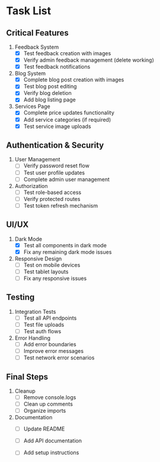 # Task List

## Critical Features
1. Feedback System
   - [x] Test feedback creation with images
   - [x] Verify admin feedback management (delete working)
   - [x] Test feedback notifications

2. Blog System
   - [x] Complete blog post creation with images
   - [x] Test blog post editing
   - [x] Verify blog deletion
   - [x] Add blog listing page

3. Services Page
   - [x] Complete price updates functionality
   - [x] Add service categories (if required)
   - [x] Test service image uploads

## Authentication & Security
1. User Management
   - [ ] Verify password reset flow
   - [ ] Test user profile updates
   - [ ] Complete admin user management

2. Authorization
   - [ ] Test role-based access
   - [ ] Verify protected routes
   - [ ] Test token refresh mechanism

## UI/UX
1. Dark Mode
   - [x] Test all components in dark mode
   - [x] Fix any remaining dark mode issues

2. Responsive Design
   - [ ] Test on mobile devices
   - [ ] Test tablet layouts
   - [ ] Fix any responsive issues

## Testing
1. Integration Tests
   - [ ] Test all API endpoints
   - [ ] Test file uploads
   - [ ] Test auth flows

2. Error Handling
   - [ ] Add error boundaries
   - [ ] Improve error messages
   - [ ] Test network error scenarios

## Final Steps
1. Cleanup
   - [ ] Remove console.logs
   - [ ] Clean up comments
   - [ ] Organize imports

2. Documentation
   - [ ] Update README
   - [ ] Add API documentation
   - [ ] Add setup instructions


